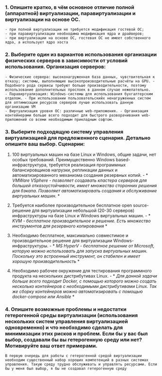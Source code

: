 ### 1. Опишите кратко, в чём основное отличие полной (аппаратной) виртуализации, паравиртуализации и виртуализации на основе ОС.

```
- при полной виртуализации не требуется модификация гостевой ОС;
- при паравиртуализации необходима модификация ядра и драйверов;
- при виртуализации на основе ОС, гостевая ОС не имеет собственного ядра, а использует ядро хоста
```

### 2. Выберите один из вариантов использования организации физических серверов в зависимости от условий использования. Организация серверов:

```
- Физические сервера: высоконагруженная база данных, чувствительная к отказу; системы, выполняющие высокопроизводительные расчёты на GPU. - Подобного рода сервисы требуют больше производительности, поэтому использование дополнительных прослоек в данном случае нежелательно.
- Паравиртуализация: Windows-системы для использования бухгалтерским отделом. - При использовании пользовательскийх ненагруженных систем для оптимизации ресурсов серверов лучше использовать данную организацию VM
- Виртуализация уровня ОС: различные web-приложения. - Организация контейнерами больше всего подходит для быстрого разворачивания web-приложений со всеми необходимым прикладным софтом.
```

### 3. Выберите подходящую систему управления виртуализацией для предложенного сценария. Детально опишите ваш выбор. Сценарии:

 1. 100 виртуальных машин на базе Linux и Windows, общие задачи, нет особых требований. Преимущественно Windows based-инфраструктура, требуется реализация программных балансировщиков нагрузки, репликации данных и автоматизированного механизма создания резервных копий. - * *VMWare VSphere - позволяет создавать кластера серверов для большей отказоустойчивости, имеет множество сторонних решения для бэкапа. Позволяет автоматизировать создания и обслуживание виртуальных машин.* *

 2. Требуется наиболее производительное бесплатное open source-решение для виртуализации небольшой (20-30 серверов) инфраструктуры на базе Linux и Windows виртуальных машин. - * *KVM - бесплатное производительное и решение. Есть множество инструментов для резервного копирования* *

 3. Необходимо бесплатное, максимально совместимое и производительное решение для виртуализации Windows-инфраструктуры. - * *MS HyperV - бесплатное решение от Microsoft, которую можно использовать для запуска виртуальных машин. Поскольку это встроенный инструмент, он стабилен и имеет хорошую производительность* *

 4. Необходимо рабочее окружение для тестирования программного продукта на нескольких дистрибутивах Linux. - * *Для данной задачи больше всего подходит Docker, с помощью которого можно создать несколько контейнеров с необходимыми дистрибутивами Linux. Так же сборку контейнеров можно автоматизировать с помощью docker-compose или Ansible* *

 ### 4. Опишите возможные проблемы и недостатки гетерогенной среды виртуализации (использования нескольких систем управления виртуализацией одновременно) и что необходимо сделать для минимизации этих рисков и проблем. Если бы у вас был выбор, создавали бы вы гетерогенную среду или нет? Мотивируйте ваш ответ примерами.

 `В первую очередь для работы с гетерогенной средой виртуализации необходим существенный набор хороших компетенций в разных системах управления. Такую среду трудно обслуживать и управлять ресурсами. Если бы у меня был выбор, я бы не создавал гетерогенную среду `
